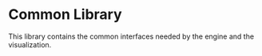 # Common Library

This library contains the common interfaces needed by the engine and the visualization.